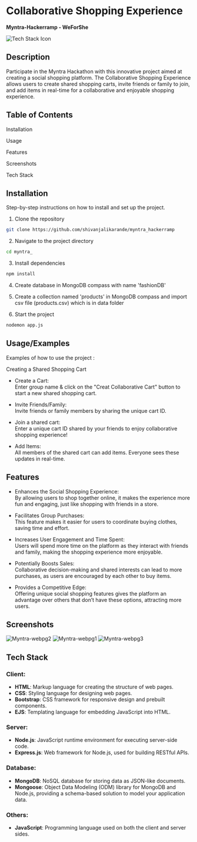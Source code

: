 
# Collaborative Shopping Experience 
__Myntra-Hackerramp - WeForShe__

![Tech Stack Icon](https://d8it4huxumps7.cloudfront.net/uploads/competition-sharable/6045df36d82e6_700w_400h__1_.png) 

## Description

Participate in the Myntra Hackathon with this innovative project aimed at creating a social shopping platform. The Collaborative Shopping Experience allows users to create shared shopping carts, invite friends or family to join, and add items in real-time for a collaborative and enjoyable shopping experience.

## Table of Contents
Installation

Usage

Features

Screenshots

Tech Stack



## Installation

Step-by-step instructions on how to install and set up the project.

1. Clone the repository

```bash
git clone https://github.com/shivanjalikarande/myntra_hackerramp
```
2. Navigate to the project directory

```bash
cd myntra_
```
3. Install dependencies
```bash
npm install
```
4. Create database in MongoDB compass with name 'fashionDB'

5. Create a collection named 'products' in MongoDB compass and import csv file (products.csv) which is in data folder

6. Start the project
```bash
nodemon app.js
```
## Usage/Examples

Examples of how to use the project : 

 Creating a Shared Shopping Cart

* Create a Cart:  
Enter group name & click on the "Creat Collaborative Cart" button to start a new shared shopping cart.

* Invite Friends/Family:  
Invite friends or family members by sharing the unique cart ID.

* Join a shared cart:  
Enter a unique cart ID shared by your friends to enjoy collaborative shopping experience!

* Add Items:  
All members of the shared cart can add items. Everyone sees these updates in real-time.


## Features

* Enhances the Social Shopping Experience:   
   By allowing users to shop together online, it makes the experience more fun and engaging, just like shopping with friends in a store.

* Facilitates Group Purchases:   
  This feature makes it easier for users to coordinate buying clothes, saving time and effort.
* Increases User Engagement and Time Spent:  
  Users will spend more time on the platform as they interact with friends and family, making the shopping experience more enjoyable.

* Potentially Boosts Sales:    
  Collaborative decision-making and shared interests can lead to more purchases, as users are encouraged by each other to buy items.

* Provides a Competitive Edge:             
  Offering unique social shopping features gives the platform an advantage over others that don’t have these options, attracting more users.

## Screenshots

![Myntra-webpg2](https://github.com/user-attachments/assets/c10903d2-d1b4-498d-b5ba-e0782e405849)
![Myntra-webpg1](https://github.com/user-attachments/assets/e16a184f-8fb2-4d01-aed3-53198512bb19)
![Myntra-webpg3](https://github.com/user-attachments/assets/49b0de54-4d05-4eb1-8cc3-a2f8d907b118)


## Tech Stack

### Client:
- **HTML**: Markup language for creating the structure of web pages.
- **CSS**: Styling language for designing web pages.
- **Bootstrap**: CSS framework for responsive design and prebuilt components.
- **EJS**: Templating language for embedding JavaScript into HTML.

### Server:
- **Node.js**: JavaScript runtime environment for executing server-side code.
- **Express.js**: Web framework for Node.js, used for building RESTful APIs.

### Database:
- **MongoDB**: NoSQL database for storing data as JSON-like documents.
- **Mongoose**: Object Data Modeling (ODM) library for MongoDB and Node.js, providing a schema-based solution to model your application data.

### Others:
- **JavaScript**: Programming language used on both the client and server sides.
